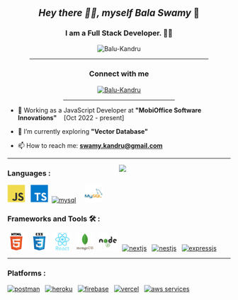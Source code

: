 <h2 align="center"><i>Hey there 🙋‍♂️, myself Bala Swamy</i> 🤝</h2> 
<h3 align="center">I am a Full Stack Developer. 👨‍💻</h3>
<p align="center"> <img src="https://komarev.com/ghpvc/?username=Balu-Kandru&label=Profile%20views&color=0e75b6&style=flat" alt="Balu-Kandru" /> </p>

<div align="center" > <hr width="80%" /> </div>

<h3 align="center">Connect with me</h3>
<p align="center">
<a href="https://www.linkedin.com/in/bala-swamy-k/" target="blank"><img align="center" src="https://raw.githubusercontent.com/rahuldkjain/github-profile-readme-generator/master/src/images/icons/Social/linked-in-alt.svg" alt="Balu-Kandru" height="30" width="40" /></a>
</p>

<div align="center" > <hr width="50%" /> </div>

- 💼 Working as a JavaScript Developer at **"MobiOffice Software Innovations"** &nbsp;&nbsp; [Oct 2022 - present]

- 🌱 I’m currently exploring **"Vector Database"**

- 📫 How to reach me: **swamy.kandru@gmail.com**

<hr/>
  <img align="right"  width="50%" src="https://perfectwebservices.com/wp-content/uploads/2019/10/responsive-gif.gif" />
  
  <h3 align="left">Languages :</h3>   
  <a href="https://developer.mozilla.org/en-US/docs/Web/JavaScript" target="_blank"> <img src="https://raw.githubusercontent.com/devicons/devicon/master/icons/javascript/javascript-original.svg" alt="javascript" width="40" height="40"/></a>  &nbsp;     
 <a href="https://www.typescriptlang.org/" target="_blank" rel="noreferrer"> <img src="https://raw.githubusercontent.com/devicons/devicon/master/icons/typescript/typescript-original.svg" alt="typescript" width="40" height="40"/></a>&nbsp;
 <a href="https://www.python.org/" target="_blank" rel="noreferrer"> <img src="https://cdn.iconscout.com/icon/free/png-256/python-3628999-3030224.png?f=avif&w=128" alt="mysql" width="40" height="40"/></a> &nbsp; 
&nbsp; 
 <a href="https://www.mysql.com/" target="_blank" rel="noreferrer"> <img src="https://raw.githubusercontent.com/devicons/devicon/master/icons/mysql/mysql-original-wordmark.svg" alt="mysql" width="40" height="40"/></a> &nbsp; 
  
  
  <h3 align="left">Frameworks and Tools 🛠 :</h3>
  <a href="https://www.w3.org/html/" target="_blank"> <img src="https://raw.githubusercontent.com/devicons/devicon/master/icons/html5/html5-original-wordmark.svg" alt="html5" width="40" height="40"/></a> &nbsp;
  <a href="https://www.w3schools.com/css/" target="_blank"> <img src="https://raw.githubusercontent.com/devicons/devicon/master/icons/css3/css3-original-wordmark.svg" alt="css3" width="40" height="40"/></a> &nbsp;
  <a href="https://reactjs.org/" target="_blank"> <img src="https://raw.githubusercontent.com/devicons/devicon/master/icons/react/react-original-wordmark.svg" alt="react" width="40" height="40"/></a>  
 &nbsp;
 <a href="https://www.mongodb.com/" target="_blank" rel="noreferrer"> <img src="https://raw.githubusercontent.com/devicons/devicon/master/icons/mongodb/mongodb-original-wordmark.svg" alt="mongodb" width="40" height="40"/></a> &nbsp;
  <a href="https://nodejs.org" target="_blank"> <img src="https://raw.githubusercontent.com/devicons/devicon/master/icons/nodejs/nodejs-original-wordmark.svg" alt="nodejs" width="40" height="40"/></a> &nbsp;
  <a href="https://nextjs.org/docs" target="_blank" rel="noreferrer"> <img src="https://cdn.cdnlogo.com/logos/n/80/next-js.svg" alt="nextjs" width="40" height="40"/></a> &nbsp;
  <a href="https://nestjs.com/"  target="_blank" rel="noreferrer" > <img src="https://static.cdnlogo.com/logos/n/57/nestjs.svg" alt="nestjs" width="40" height="40" /></a> &nbsp;
  <a href="https://expressjs.com/"  target="_blank" rel="noreferrer" > <img src="https://www.vectorlogo.zone/logos/expressjs/expressjs-icon.svg" alt="expressjs" width="40" height="40" /></a> &nbsp;

  <hr/>
  <h3 align="left">Platforms :</h3>  
  <a href="https://postman.com" target="_blank"> <img src="https://www.vectorlogo.zone/logos/getpostman/getpostman-icon.svg" alt="postman" width="40" height="40"/></a> &nbsp;
  <a href="https://heroku.com" target="_blank" rel="noreferrer"> <img src="https://www.vectorlogo.zone/logos/heroku/heroku-icon.svg" alt="heroku" width="40" height="40"/></a> &nbsp;
  <a href="https://firebase.google.com/" target="_blank" rel="noreferrer"> <img src="https://www.vectorlogo.zone/logos/firebase/firebase-icon.svg" alt="firebase" width="40" height="40"/></a> &nbsp;
  <a href="https://vercel.com/" target="_blank" rel="noreferrer" ><img src="https://static.cdnlogo.com/logos/v/78/vercel.svg" alt="vercel" width="40" height="40" /></a> &nbsp;
  <a href="https://aws.amazon.com/" target="_blank" rel="noreferrer" ><img src="https://static.cdnlogo.com/logos/a/19/aws.svg" alt="aws services" width="40" height="40" ></a>
  </p> &nbsp;
